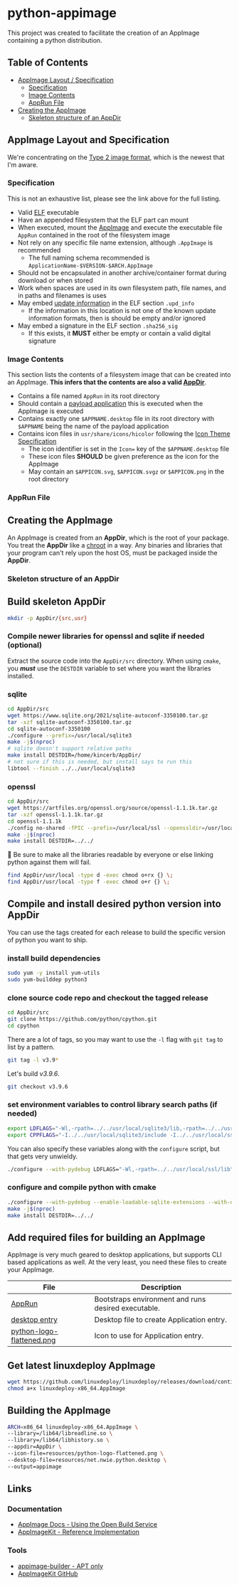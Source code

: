 # python-appimage

This project was created to facilitate the creation of an AppImage containing
a python distribution.

## Table of Contents

* [AppImage Layout / Specification](#appimage-layout-and-specification)
  + [Specification](#specification)
  + [Image Contents](#image-contents)
  + [AppRun File](#apprun-file)
* [Creating the AppImage](#creating-the-appimage)
  + [Skeleton structure of an AppDir](#skeleton-structure-of-an-appdir)

## AppImage Layout and Specification

We're concentrating on the [Type 2 image format](https://github.com/AppImage/AppImageSpec/blob/master/draft.md#type-2-image-format),
which is the newest that I'm aware.

### Specification

This is not an exhaustive list, please see the link above for the full listing.

* Valid [ELF](https://en.wikipedia.org/wiki/Executable_and_Linkable_Format) executable
* Have an appended filesystem that the ELF part can mount
* When executed, mount the [AppImage](https://github.com/AppImage/AppImageSpec/blob/master/draft.md#appimage) and
execute the executable file `AppRun` contained in the root of the filesystem image
* Not rely on any specific file name extension, although `.AppImage` is recommended
  + The full naming schema recommended is `ApplicationName-$VERSION-$ARCH.AppImage`
* Should not be encapsulated in another archive/container format during download or when stored
* Work when spaces are used in its own filesystem path, file names, and in paths and filenames is uses
* May embed [update information](https://github.com/AppImage/AppImageSpec/blob/master/draft.md#update-information) in
the ELF section `.upd_info`
  + If the information in this location is not one of the known update information formats, then is should be empty
      and/or ignored
* May embed a signature in the ELF section `.sha256_sig`
  + If this exists, it **MUST** either be empty or contain a valid digital signature

### Image Contents

This section lists the contents of a filesystem image that can be created into an AppImage.
**This infers that the contents are also a valid [AppDir](https://github.com/AppImage/AppImageSpec/blob/master/draft.md#appdir)**.

* Contains a file named `AppRun` in its root directory
* Should contain a
[payload application](https://github.com/AppImage/AppImageSpec/blob/master/draft.md#payload-application)
this is executed when the AppImage is executed
* Contains exactly one `$APPNAME.desktop` file in its root directory with `$APPNAME` being the name of the payload
application
* Contains icon files in `usr/share/icons/hicolor` following the [Icon Theme Specification](https://standards.freedesktop.org/icon-theme-spec/icon-theme-spec-latest.html)
  + The icon identifier is set in the `Icon=` key of the `$APPNAME.desktop` file
  + These icon files **SHOULD** be given preference as the icon for the AppImage
  + May contain an `$APPICON.svg`, `$APPICON.svgz` or `$APPICON.png` in the root directory

### AppRun File

## Creating the AppImage

An AppImage is created from an **AppDir**, which is the root of your package.
You treat the **AppDir** like a [chroot](https://wiki.archlinux.org/title/chroot)
in a way. Any binaries and libraries that your program can't rely upon the host
OS, must be packaged inside the **AppDir**.

### Skeleton structure of an AppDir

## Build skeleton AppDir

```bash
mkdir -p AppDir/{src,usr}
```

### Compile newer libraries for openssl and sqlite if needed (optional)

Extract the source code into the `AppDir/src` directory. When using `cmake`,
you ***must*** use the `DESTDIR` variable to set where you want
the libraries installed.

### sqlite

```bash
cd AppDir/src
wget https://www.sqlite.org/2021/sqlite-autoconf-3350100.tar.gz
tar -xzf sqlite-autoconf-3350100.tar.gz 
cd sqlite-autoconf-3350100
./configure --prefix=/usr/local/sqlite3
make -j$(nproc)
# sqlite doesn't support relative paths
make install DESTDIR=/home/kincerb/AppDir/
# not sure if this is needed, but install says to run this
libtool --finish ../../usr/local/sqlite3
```

### openssl

```bash
cd AppDir/src
wget https://artfiles.org/openssl.org/source/openssl-1.1.1k.tar.gz
tar -xzf openssl-1.1.1k.tar.gz 
cd openssl-1.1.1k
./config no-shared -fPIC --prefix=/usr/local/ssl --openssldir=/usr/local/ssl
make -j$(nproc)
make install DESTDIR=../../
```

:stop_sign: Be sure to make all the libraries readable by everyone or else
linking python against them will fail.

```bash
find AppDir/usr/local -type d -exec chmod o+rx {} \;
find AppDir/usr/local -type f -exec chmod o+r {} \;
```

## Compile and install desired python version into AppDir

You can use the tags created for each release to build the specific version
of python you want to ship.

### install build dependencies

```bash
sudo yum -y install yum-utils
sudo yum-builddep python3
```

### clone source code repo and checkout the tagged release

```bash
cd AppDir/src
git clone https://github.com/python/cpython.git
cd cpython
```

There are a lot of tags, so you may want to use the `-l` flag with `git tag` to
list by a pattern.

```bash
git tag -l v3.9*
```

Let's build *v3.9.6*.

```bash
git checkout v3.9.6
```

### set environment variables to control library search paths (if needed)

```bash
export LDFLAGS="-Wl,-rpath=../../usr/local/sqlite3/lib,-rpath=../../usr/local/ssl/lib"
export CPPFLAGS="-I../../usr/local/sqlite3/include -I../../usr/local/ssl/include"
```

You can also specify these variables along with the `configure` script,
but that gets very unwieldy.

```bash
./configure --with-pydebug LDFLAGS="-Wl,-rpath=../../usr/local/ssl/lib"
```

### configure and compile python with cmake

```bash
./configure --with-pydebug --enable-loadable-sqlite-extensions --with-openssl=../../usr/local/ssl
make -j$(nproc)
make install DESTDIR=../../
```

## Add required files for building an AppImage

AppImage is very much geared to desktop applications, but supports CLI
based applications as well. At the very least, you need these files to
create your AppImage.

| File | Description |
|------|-------------|
| [AppRun](./resources/AppRun) | Bootstraps environment and runs desired executable. |
| [desktop entry](./resources/io.nucoder.python.desktop) | Desktop file to create Application entry. |
| [python-logo-flattened.png](./resources/python-logo-flattened.png) | Icon to use for Application entry. |

## Get latest linuxdeploy AppImage

```bash
wget https://github.com/linuxdeploy/linuxdeploy/releases/download/continuous/linuxdeploy-x86_64.AppImage
chmod a+x linuxdeploy-x86_64.AppImage
```

## Building the AppImage

```bash
ARCH=x86_64 linuxdeploy-x86_64.AppImage \
--library=/lib64/libreadline.so \
--library=/lib64/libhistory.so \
--appdir=AppDir \
--icon-file=resources/python-logo-flattened.png \
--desktop-file=resources/net.nwie.python.desktop \
--output=appimage
```

## Links

### Documentation

* [AppImage Docs - Using the Open Build Service](https://docs.appimage.org/packaging-guide/hosted-services/opensuse-build-service.html#using-the-open-build-service)
* [AppImageKit - Reference Implementation](https://docs.appimage.org/introduction/software-overview.html#ref-appimagekit)

### Tools

* [appimage-builder - APT only](https://appimage-builder.readthedocs.io/en/latest/index.html)
* [AppImageKit GitHub](https://github.com/AppImage/AppImageKit)

